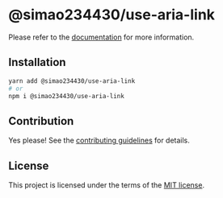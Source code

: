 # @simao234430/use-aria-link



Please refer to the [documentation](https://YooUI.org/docs/components/use-aria-link) for more information.

## Installation

```sh
yarn add @simao234430/use-aria-link
# or
npm i @simao234430/use-aria-link
```

## Contribution

Yes please! See the
[contributing guidelines](https://github.com/xiaosimao123/yooui/blob/master/CONTRIBUTING.md)
for details.

## License

This project is licensed under the terms of the
[MIT license](https://github.com/xiaosimao123/yooui/blob/master/LICENSE).

